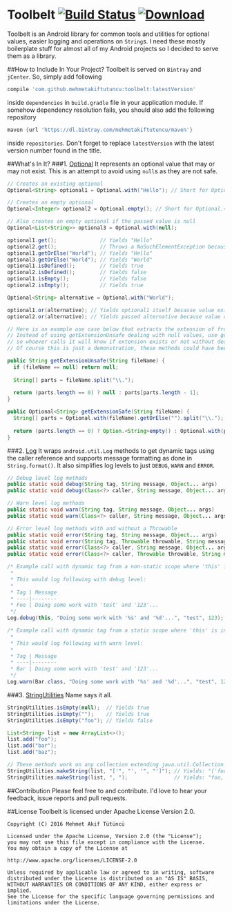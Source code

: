 # Toolbelt [![Build Status](https://travis-ci.org/mehmetakiftutuncu/Toolbelt.svg?branch=master)](https://travis-ci.org/mehmetakiftutuncu/Toolbelt) [ ![Download](https://api.bintray.com/packages/mehmetakiftutuncu/maven/toolbelt/images/download.svg) ](https://bintray.com/mehmetakiftutuncu/maven/toolbelt/_latestVersion)
Toolbelt is an Android library for common tools and utilities for optional values, easier logging and operations on ```String```s. I need these mostly boilerplate stuff for almost all of my Android projects so I decided to serve them as a library.

##How to Include In Your Project?
Toolbelt is served on ```Bintray``` and ```jCenter```. So, simply add following

```gradle
compile 'com.github.mehmetakiftutuncu:toolbelt:latestVersion'
```

inside ```dependencies``` in ```build.gradle``` file in your application module. If somehow dependency resolution fails, you should also add the following repository

```gradle
maven {url 'https://dl.bintray.com/mehmetakiftutuncu/maven'}
```

inside ```repositories```. Don't forget to replace ```latestVersion``` with the latest version number found in the title.

##What's In It?
###1. [Optional](/blob/master/toolbelt/src/main/java/com/github/mehmetakiftutuncu/toolbelt/Optional.java)
It represents an optional value that may or may not exist. This is an attempt to avoid using ```null```s as they are not safe.

```java
// Creates an existing optional
Optional<String> optional1 = Optional.with("Hello"); // Short for Optional.<String>with();

// Creates an empty optional
Optional<Integer> optional2 = Optional.empty(); // Short for Optional.<Integer>empty();

// Also creates an empty optional if the passed value is null
Optional<List<String>> optional3 = Optional.with(null);

optional1.get();              // Yields "Hello"
optional2.get();              // Throws a NoSuchElementException because value does not exist
optional1.getOrElse("World"); // Yields "Hello"
optional3.getOrElse("World"); // Yields "World"
optional1.isDefined();        // Yields true
optional2.isDefined();        // Yields false
optional1.isEmpty();          // Yields false
optional2.isEmpty();          // Yields true

Optional<String> alternative = Optional.with("World");

optional1.or(alternative); // Yields optional1 itself because value exists in optional1
optional2.or(alternative); // Yields passed alternative because value does not exist in optional2

// Here is an example use case below that extracts the extension of from a file name.
// Instead of using getExtensionUnsafe dealing with null values, use getExtensionSafe
// so whoever calls it will know if extension exists or not without dealing with nulls.
// Of course this is just a demonstration, these methods could have been improved greatly.

public String getExtensionUnsafe(String fileName) {
  if (fileName == null) return null;
  
  String[] parts = fileName.split("\\.");
  
  return (parts.length == 0) ? null : parts[parts.length - 1]; 
}

public Optional<String> getExtensionSafe(String fileName) {
  String[] parts = Optional.with(fileName).getOrElse("").split("\\.");
  
  return (parts.length == 0) ? Option.<String>empty() : Optional.with(parts[parts.length - 1]);
}
```

###2. [Log](/blob/master/toolbelt/src/main/java/com/github/mehmetakiftutuncu/toolbelt/Log.java)
It wraps ```android.util.Log``` methods to get dynamic tags using the caller reference and supports message formatting as done in ```String.format()```. It also simplifies log levels to just ```DEBUG```, ```WARN``` and ```ERROR```.

```java
// Debug level log methods
public static void debug(String tag, String message, Object... args)
public static void debug(Class<?> caller, String message, Object... args)

// Warn level log methods
public static void warn(String tag, String message, Object... args)
public static void warn(Class<?> caller, String message, Object... args)

// Error level log methods with and without a Throwable
public static void error(String tag, String message, Object... args)
public static void error(String tag, Throwable throwable, String message, Object... args)
public static void error(Class<?> caller, String message, Object... args)
public static void error(Class<?> caller, Throwable throwable, String message, Object... args)

/* Example call with dynamic tag from a non-static scope where 'this' is accessible, for example in an instance method of class Foo
 *
 * This would log following with debug level:
 * 
 * Tag | Message
 * ----|--------
 * Foo | Doing some work with 'test' and '123'...
 */
Log.debug(this, "Doing some work with '%s' and '%d'...", "test", 123);

/* Example call with dynamic tag from a static scope where 'this' is inaccessible, for example in a static method of class Bar
 *
 * This would log following with warn level:
 * 
 * Tag | Message
 * ----|--------
 * Bar | Doing some work with 'test' and '123'...
 */
Log.warn(Bar.class, "Doing some work with '%s' and '%d'...", "test", 123);
```

###3. [StringUtilities](/blob/master/toolbelt/src/main/java/com/github/mehmetakiftutuncu/toolbelt/StringUtilities.java)
Name says it all.

```java
StringUtilities.isEmpty(null);  // Yields true
StringUtilities.isEmpty("");    // Yields true
StringUtilities.isEmpty("foo"); // Yields false

List<String> list = new ArrayList<>();
list.add("foo");
list.add("bar");
list.add("baz");

// These methods work on any collection extending java.util.Collection
StringUtilities.makeString(list, "['", "', '", "']"); // Yields: "['foo', 'bar', 'baz']"
StringUtilities.makeString(list, ", ");               // Yields: "foo, bar, baz"
```

##Contribution
Please feel free to and contribute. I'd love to hear your feedback, issue reports and pull requests.

##License
Toolbelt is licensed under Apache License Version 2.0.

```
Copyright (C) 2016 Mehmet Akif Tütüncü

Licensed under the Apache License, Version 2.0 (the "License");
you may not use this file except in compliance with the License.
You may obtain a copy of the License at

http://www.apache.org/licenses/LICENSE-2.0

Unless required by applicable law or agreed to in writing, software
distributed under the License is distributed on an "AS IS" BASIS,
WITHOUT WARRANTIES OR CONDITIONS OF ANY KIND, either express or implied.
See the License for the specific language governing permissions and
limitations under the License.
```
